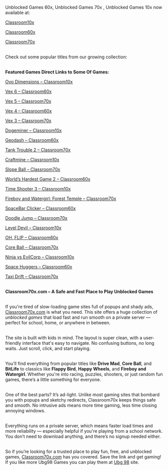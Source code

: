 Unblocked Games 60x, Unblocked Games 70x , Unblocked Games 10x now available at:</br>

<a href="https://classroom10x.com">Classroom10x</a> </br>

<a href="https://classroom60x.com">Classroom60x</a> </br>

<a href="https://classroom70x.com">Classroom70x</a> </br></br>

Check out some popular titles from our growing collection:</br></br>

<b>Featured Games Direct Links to Some Of Games:</b></br>


<a href="https://classroom10x.com/play/ovo-dimensions">Ovo Dimensions – Classroom10x</a><br>

<a href="https://classroom60x.com/play/vex-6">Vex 6 – Classroom60x</a><br>

<a href="https://classroom70x.com/play/vex-5">Vex 5 – Classroom70x</a><br>

<a href="https://classroom60x.com/play/vex-4">Vex 4 – Classroom60x</a><br>

<a href="https://classroom70x.com/play/vex-3">Vex 3 – Classroom70x</a><br>

<a href="https://classroom10x.com/play/dogeminer">Dogeminer – Classroom10x</a><br>

<a href="https://classroom60x.com/play/geodash">Geodash – Classroom60x</a><br>

<a href="https://classroom70x.com/play/tank-trouble-2">Tank Trouble 2 – Classroom70x</a><br>

<a href="https://classroom10x.com/play/craftmine">Craftmine – Classroom10x</a><br>

<a href="https://classroom70x.com/play/slope-ball">Slope Ball – Classroom70x</a><br>

<a href="https://classroom60x.com/play/worlds-hardest-game-2">World’s Hardest Game 2 – Classroom60x</a><br>

<a href="https://classroom10x.com/play/time-shooter-3">Time Shooter 3 – Classroom10x</a><br>

<a href="https://classroom70x.com/play/fireboy-and-watergirl-forest-temple">Fireboy and Watergirl: Forest Temple – Classroom70x</a><br>

<a href="https://classroom60x.com/play/spacebar-clicker">SpaceBar Clicker – Classroom60x</a><br>

<a href="https://classroom70x.com/play/doodle-jump">Doodle Jump – Classroom70x</a><br>

<a href="https://classroom10x.com/play/level-devil">Level Devil – Classroom10x</a><br>

<a href="https://classroom60x.com/play/oh-flip">OH, FLIP – Classroom60x</a><br>

<a href="https://classroom70x.com/play/coreball">Core Ball – Classroom70x</a><br>

<a href="https://classroom10x.com/play/ninja-vs-evilcorp">Ninja vs EvilCorp – Classroom10x</a><br>

<a href="https://classroom60x.com/play/space-huggers">Space Huggers – Classroom60x</a><br>

<a href="https://classroom70x.com/play/taxi-drift">Taxi Drift – Classroom70x</a><br></br>

<b>Classroom70x.com – A Safe and Fast Place to Play Unblocked Games</b></br></br>

If you're tired of slow-loading game sites full of popups and shady ads, <a href="https://classroom70x.com">Classroom70x.com</a> is what you need. This site offers a huge collection of <i>unblocked games</i> that load fast and run smooth on a private server — perfect for school, home, or anywhere in between.</br></br>

The site is built with kids in mind. The layout is super clean, with a user-friendly interface that's easy to navigate. No confusing buttons, no long waits. Just scroll, click, and start playing.</br></br>

You’ll find everything from popular titles like <b>Drive Mad</b>, <b>Core Ball</b>, and <b>BitLife</b> to classics like <b>Flappy Bird</b>, <b>Happy Wheels</b>, and <b>Fireboy and Watergirl</b>. Whether you're into racing, puzzles, shooters, or just random fun games, there’s a little something for everyone.</br></br>

One of the best parts? It’s ad-light. Unlike most gaming sites that bombard you with popups and sketchy redirects, Classroom70x keeps things safe and smooth. No intrusive ads means more time gaming, less time closing annoying windows.</br></br>

Everything runs on a private server, which means faster load times and more reliability — especially helpful if you're playing from a school network. You don’t need to download anything, and there’s no signup needed either.</br></br>

So if you’re looking for a trusted place to play fun, free, and unblocked games, <a href="https://classroom70x.com">Classroom70x.com</a> has you covered. Save the link and get gaming! If you like more Ubg98 Games you can play them at <a href="https://ubg98.com">Ubg 98</a> site. 




